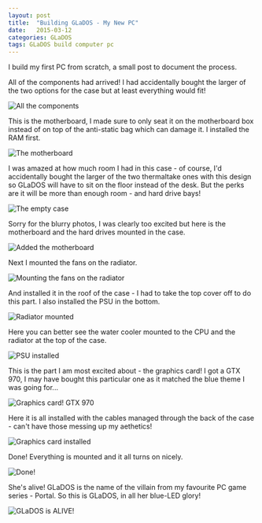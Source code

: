 ```yaml
---
layout: post
title:  "Building GLaDOS - My New PC"
date:   2015-03-12
categories: GLaDOS 
tags: GLaDOS build computer pc 
---
```


I build my first PC from scratch, a small post to document the process.

<!--more-->

All of the components had arrived! I had accidentally bought the larger of the two options for the case but at least everything would fit!

![All the components](/images/glados/build03.jpg)

This is the motherboard, I made sure to only seat it on the motherboard box instead of on top of the anti-static bag which can damage it. I installed the RAM first.

![The motherboard](/images/glados/build04.jpg)

I was amazed at how much room I had in this case - of course, I'd accidentally bought the larger of the two thermaltake ones with this design so GLaDOS will have to sit on the floor instead of the desk. But the perks are it will be more than enough room - and hard drive bays!

![The empty case](/images/glados/build06.jpg)

Sorry for the blurry photos, I was clearly too excited but here is the motherboard and the hard drives mounted in the case.

![Added the motherboard](/images/glados/build07.jpg)

Next I mounted the fans on the radiator.

![Mounting the fans on the radiator](/images/glados/build08.jpg)

And installed it in the roof of the case - I had to take the top cover off to do this part. I also installed the PSU in the bottom.

![Radiator mounted](/images/glados/build09.jpg)

Here you can better see the water cooler mounted to the CPU and the radiator at the top of the case.

![PSU installed](/images/glados/build11.jpg)

This is the part I am most excited about - the graphics card! I got a GTX 970, I may have bought this particular one as it matched the blue theme I was going for...

![Graphics card! GTX 970](/images/glados/build05.jpg)

Here it is all installed with the cables managed through the back of the case - can't have those messing up my aethetics!

![Graphics card installed](/images/glados/build12.jpg)

Done! Everything is mounted and it all turns on nicely.

![Done!](/images/glados/build13.jpg)

She's alive! GLaDOS is the name of the villain from my favourite PC game series - Portal. So this is GLaDOS, in all her blue-LED glory!

![GLaDOS is ALIVE!](/images/glados/finished01.jpg)